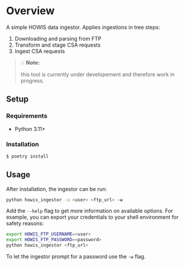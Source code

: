 # Overview

A simple HOWIS data ingestor.
Applies ingestions in tree steps:

1. Downloading and parsing from FTP
1. Transform and stage CSA requests
1. Ingest CSA requests

> :bulb: **Note:**
>
> this tool is currently under developement and therefore work in progress.

## Setup

### Requirements

-   Python 3.11+

### Installation

```sh
$ poetry install
```

## Usage

After installation, the ingestor can be run:

```sh
python howis_ingestor -u <user> <ftp_url> -w
```

Add the `--help` flag to get more information on available options.
For example, you can export your credentials to your shell environment for safety reasons:

```sh
export HOWIS_FTP_USERNAME=<user>
export HOWIS_FTP_PASSWORD=<password>
python howis_ingestor <ftp_url>
```

To let the ingestor prompt for a password use the `-w` flag.

